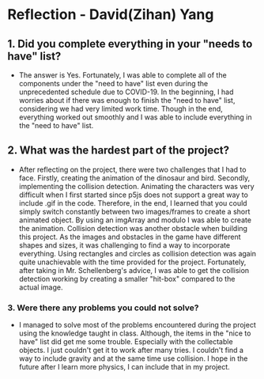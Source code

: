 # Reflection - David(Zihan) Yang

## 1. Did you complete everything in your "needs to have" list?
* The answer is Yes. Fortunately, I was able to complete all of the components under the "need to have" list even during the unprecedented schedule due to COVID-19. In the beginning, I had worries about if there was enough to finish the "need to have" list, considering we had very limited work time. Though in the end, everything worked out smoothly and I was able to include everything in the "need to have" list.

## 2. What was the hardest part of the project?
* After reflecting on the project, there were two challenges that I had to face. Firstly, creating the animation of the dinosaur and bird. Secondly, implementing the collision detection. Animating the characters was very difficult when I first started since p5js does not support a great way to include .gif in the code. Therefore, in the end, I learned that you could simply switch constantly between two images/frames to create a short animated object. By using an imgArray and modulo I was able to create the animation. Collision detection was another obstacle when building this project. As the images and obstacles in the game have different shapes and sizes, it was challenging to find a way to incorporate everything. Using rectangles and circles as collision detection was again quite unachievable with the time provided for the project. Fortunately, after taking in Mr. Schellenberg's advice, I was able to get the collision detection working by creating a smaller "hit-box" compared to the actual image. 

### 3. Were there any problems you could not solve?
* I managed to solve most of the problems encountered during the project using the knowledge taught in class. Although, the items in the "nice to have" list did get me some trouble. Especially with the collectable objects. 
I just couldn't get it to work after many tries. I couldn't find a way to include gravity and at the same time use collision.  I hope in the future after I learn more physics, I can include that in my project.
